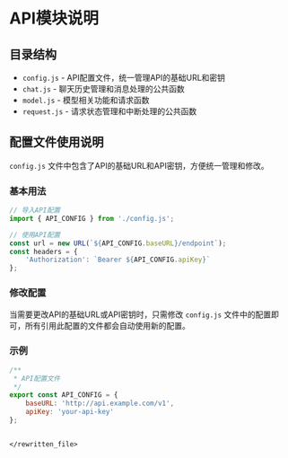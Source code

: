 # API模块说明

## 目录结构

- `config.js` - API配置文件，统一管理API的基础URL和密钥
- `chat.js` - 聊天历史管理和消息处理的公共函数
- `model.js` - 模型相关功能和请求函数
- `request.js` - 请求状态管理和中断处理的公共函数

## 配置文件使用说明

`config.js` 文件中包含了API的基础URL和API密钥，方便统一管理和修改。

### 基本用法

```javascript
// 导入API配置
import { API_CONFIG } from './config.js';

// 使用API配置
const url = new URL(`${API_CONFIG.baseURL}/endpoint`);
const headers = {
    'Authorization': `Bearer ${API_CONFIG.apiKey}`
};
```

### 修改配置

当需要更改API的基础URL或API密钥时，只需修改 `config.js` 文件中的配置即可，所有引用此配置的文件都会自动使用新的配置。

### 示例

```javascript
/**
 * API配置文件
 */
export const API_CONFIG = {
    baseURL: 'http://api.example.com/v1',
    apiKey: 'your-api-key'
};
```
```

</rewritten_file>